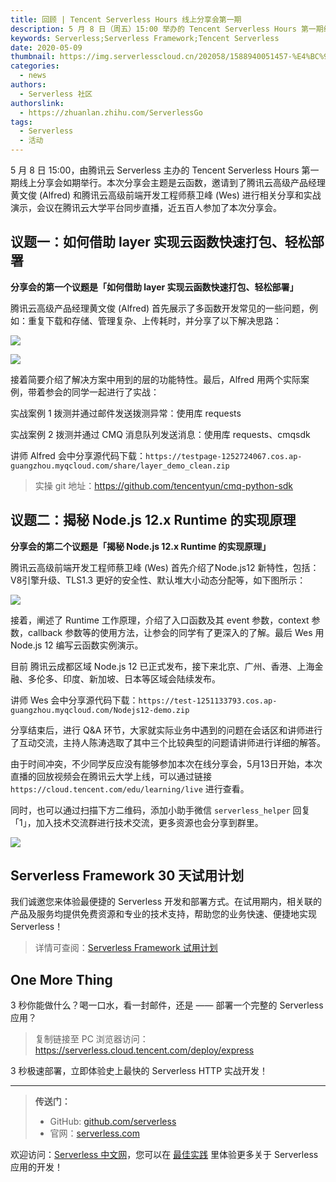 ```yaml
---
title: 回顾 | Tencent Serverless Hours 线上分享会第一期
description: 5 月 8 日（周五）15:00 举办的 Tencent Serverless Hours 第一期线上分享会如期举行！
keywords: Serverless;Serverless Framework;Tencent Serverless
date: 2020-05-09
thumbnail: https://img.serverlesscloud.cn/202058/1588940051457-%E4%BC%9A%E5%90%8E%E5%AE%A3%E4%BC%A0banner.png
categories:
  - news
authors:
  - Serverless 社区
authorslink: 
  - https://zhuanlan.zhihu.com/ServerlessGo
tags:
  - Serverless
  - 活动  
---
```


​5 月 8 日 15:00，由腾讯云 Serverless 主办的 Tencent Serverless Hours 第一期线上分享会如期举行。本次分享会主题是云函数，邀请到了腾讯云高级产品经理黄文俊 (Alfred) 和腾讯云高级前端开发工程师蔡卫峰 (Wes) 进行相关分享和实战演示，会议在腾讯云大学平台同步直播，近五百人参加了本次分享会。

## 议题一：如何借助 layer 实现云函数快速打包、轻松部署

**分享会的第一个议题是「如何借助 layer 实现云函数快速打包、轻松部署」**

腾讯云高级产品经理黄文俊 (Alfred) 首先展示了多函数开发常见的一些问题，例如：重复下载和存储、管理复杂、上传耗时，并分享了以下解决思路：

![](https://img.serverlesscloud.cn/202058/1588935800278-%E5%B1%8F%E5%B9%95%E5%BF%AB%E7%85%A7%202020-05-08%2017.51.48.png)

![](https://img.serverlesscloud.cn/202058/1588935804282-%E5%B1%8F%E5%B9%95%E5%BF%AB%E7%85%A7%202020-05-08%2017.51.54.png)

接着简要介绍了解决方案中用到的层的功能特性。最后，Alfred 用两个实际案例，带着参会的同学一起进行了实战：

实战案例 1 拨测并通过邮件发送拨测异常：使用库 requests

实战案例 2 拨测并通过 CMQ 消息队列发送消息：使用库 requests、cmqsdk

讲师 Alfred 会中分享源代码下载：`https://testpage-1252724067.cos.ap-guangzhou.myqcloud.com/share/layer_demo_clean.zip`

> 实操 git 地址：https://github.com/tencentyun/cmq-python-sdk


## 议题二：揭秘 Node.js 12.x Runtime 的实现原理

**分享会的第二个议题是「揭秘 Node.js 12.x Runtime 的实现原理」**

腾讯云高级前端开发工程师蔡卫峰 (Wes) 首先介绍了Node.js12 新特性，包括：V8引擎升级、TLS1.3 更好的安全性、默认堆大小动态分配等，如下图所示：

![](https://img.serverlesscloud.cn/202058/1588935809851-%E5%B1%8F%E5%B9%95%E5%BF%AB%E7%85%A7%202020-05-08%2018.04.16.png)

接着，阐述了 Runtime 工作原理，介绍了入口函数及其 event 参数，context 参数，callback 参数等的使用方法，让参会的同学有了更深入的了解。最后 Wes 用 Node.js 12 编写云函数实例演示。

目前 腾讯云成都区域 Node.js 12 已正式发布，接下来北京、广州、香港、上海金融、多伦多、印度、新加坡、日本等区域会陆续发布。

讲师 Wes 会中分享源代码下载：`https://test-1251133793.cos.ap-guangzhou.myqcloud.com/Nodejs12-demo.zip`

分享结束后，进行 Q&A 环节，大家就实际业务中遇到的问题在会话区和讲师进行了互动交流，主持人陈涛选取了其中三个比较典型的问题请讲师进行详细的解答。

由于时间冲突，不少同学反应没有能够参加本次在线分享会，5月13日开始，本次直播的回放视频会在腾讯云大学上线，可以通过链接 `https://cloud.tencent.com/edu/learning/live` 进行查看。

同时，也可以通过扫描下方二维码，添加小助手微信 `serverless_helper` 回复「1」，加入技术交流群进行技术交流，更多资源也会分享到群里。

![](https://img.serverlesscloud.cn/202058/1588935838439-%E5%B0%8F%E5%8A%A9%E6%89%8B.jpeg)

## Serverless Framework 30 天试用计划

我们诚邀您来体验最便捷的 Serverless 开发和部署方式。在试用期内，相关联的产品及服务均提供免费资源和专业的技术支持，帮助您的业务快速、便捷地实现 Serverless！

> 详情可查阅：[Serverless Framework 试用计划](https://cloud.tencent.com/document/product/1154/38792)

## One More Thing
<div id='scf-deploy-iframe-or-md'><div><p>3 秒你能做什么？喝一口水，看一封邮件，还是 —— 部署一个完整的 Serverless 应用？</p><blockquote><p>复制链接至 PC 浏览器访问：<a href="https://serverless.cloud.tencent.com/deploy/express">https://serverless.cloud.tencent.com/deploy/express</a></p></blockquote><p>3 秒极速部署，立即体验史上最快的 Serverless HTTP 实战开发！</p></div></div>

---

> **传送门：**
> - GitHub: [github.com/serverless](https://github.com/serverless/serverless/blob/master/README_CN.md) 
> - 官网：[serverless.com](https://serverless.com/)

欢迎访问：[Serverless 中文网](https://serverlesscloud.cn/)，您可以在 [最佳实践](https://serverlesscloud.cn/best-practice) 里体验更多关于 Serverless 应用的开发！
